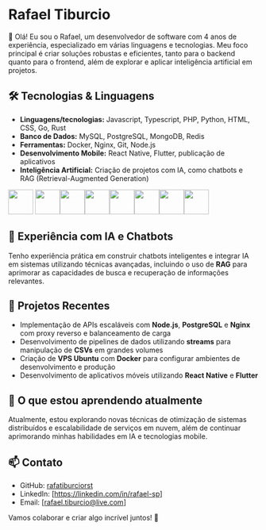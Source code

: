 # Rafael Tiburcio

👋 Olá! Eu sou o Rafael, um desenvolvedor de software com 4 anos de experiência, especializado em várias linguagens e tecnologias. Meu foco principal é criar soluções robustas e eficientes, tanto para o backend quanto para o frontend, além de explorar e aplicar inteligência artificial em projetos.

## 🛠️ Tecnologias & Linguagens

- **Linguagens/tecnologias:** Javascript, Typescript, PHP, Python, HTML, CSS, Go, Rust
- **Banco de Dados:** MySQL, PostgreSQL, MongoDB, Redis
- **Ferramentas:** Docker, Nginx, Git, Node.js
- **Desenvolvimento Mobile:** React Native, Flutter, publicação de aplicativos
- **Inteligência Artificial:** Criação de projetos com IA, como chatbots e RAG (Retrieval-Augmented Generation)

<img height="50" width="50" src="https://cdn.jsdelivr.net/gh/devicons/devicon/icons/javascript/javascript-original.svg" /> <img height="50" width="50" src="https://cdn.jsdelivr.net/gh/devicons/devicon/icons/typescript/typescript-original.svg" /><img height="50" width="50" src="https://cdn.jsdelivr.net/gh/devicons/devicon/icons/python/python-original.svg" /><img height="50" width="50" src="https://cdn.jsdelivr.net/gh/devicons/devicon/icons/php/php-original.svg" /><img height="50" width="50" src="https://cdn.jsdelivr.net/gh/devicons/devicon/icons/html5/html5-original.svg" /><img height="50" width="50" src="https://cdn.jsdelivr.net/gh/devicons/devicon/icons/css3/css3-original.svg" /><img height="50" width="50" src="https://upload.wikimedia.org/wikipedia/commons/thumb/0/05/Go_Logo_Blue.svg/1200px-Go_Logo_Blue.svg.png" /><img height="50" width="50" src="https://e7.pngegg.com/pngimages/856/814/png-clipart-rust-system-programming-language-computer-programming-rusted-miscellaneous-computer-programming-thumbnail.png" />

## 🔧 Experiência com IA e Chatbots
Tenho experiência prática em construir chatbots inteligentes e integrar IA em sistemas utilizando técnicas avançadas, incluindo o uso de **RAG** para aprimorar as capacidades de busca e recuperação de informações relevantes.

## 🚀 Projetos Recentes
- Implementação de APIs escaláveis com **Node.js**, **PostgreSQL** e **Nginx** com proxy reverso e balanceamento de carga
- Desenvolvimento de pipelines de dados utilizando **streams** para manipulação de **CSVs** em grandes volumes
- Criação de **VPS Ubuntu** com **Docker** para configurar ambientes de desenvolvimento e produção
- Desenvolvimento de aplicativos móveis utilizando **React Native** e **Flutter**

## 🌱 O que estou aprendendo atualmente
Atualmente, estou explorando novas técnicas de otimização de sistemas distribuídos e escalabilidade de serviços em nuvem, além de continuar aprimorando minhas habilidades em IA e tecnologias mobile.


## 📫 Contato
- GitHub: [rafatiburciorst](https://github.com/rafatiburciorst)
- LinkedIn: [https://linkedin.com/in/rafael-sp]
- Email: [rafael.tiburcio@live.com]

Vamos colaborar e criar algo incrível juntos! 🚀
